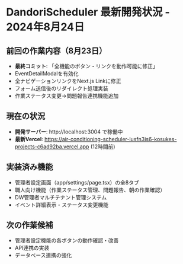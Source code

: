 # DandoriScheduler 最新開発状況 - 2024年8月24日

## 前回の作業内容（8月23日）
- **最終コミット**: 「全機能のボタン・リンクを動作可能に修正」
- EventDetailModalを有効化
- 全ナビゲーションリンクをNext.js Linkに修正
- フォーム送信後のリダイレクト処理実装
- 作業ステータス変更→問題報告連携機能追加

## 現在の状況
- **開発サーバー**: http://localhost:3004 で稼働中
- **最新Vercel**: https://air-conditioning-scheduler-lusfn3is6-kosukes-projects-c6ad92ba.vercel.app (12時間前)

## 実装済み機能
- 管理者設定画面（app/settings/page.tsx）の全8タブ
- 職人向け機能（作業ステータス管理、問題報告、朝の作業確認）
- DW管理者マルチテナント管理システム
- イベント詳細表示・ステータス変更機能

## 次の作業候補
- 管理者設定機能の各ボタンの動作確認・改善
- API連携の実装
- データベース連携の強化